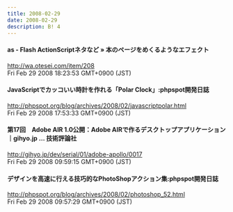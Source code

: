 ```yaml
---
title: 2008-02-29
date: 2008-02-29
description: B! 4
---
```


#### as - Flash ActionScriptネタなど » 本のページをめくるようなエフェクト
http://wa.otesei.com/item/208<br>
Fri Feb 29 2008 18:23:53 GMT+0900 (JST)<br>


#### JavaScriptでカッコいい時計を作れる「Polar Clock」:phpspot開発日誌
http://phpspot.org/blog/archives/2008/02/javascriptpolar.html<br>
Fri Feb 29 2008 17:53:33 GMT+0900 (JST)<br>


#### 第17回　Adobe AIR 1.0公開：Adobe AIRで作るデスクトップアプリケーション｜gihyo.jp … 技術評論社
http://gihyo.jp/dev/serial/01/adobe-apollo/0017<br>
Fri Feb 29 2008 09:59:15 GMT+0900 (JST)<br>


#### デザインを高速に行える技巧的なPhotoShopアクション集:phpspot開発日誌
http://phpspot.org/blog/archives/2008/02/photoshop_52.html<br>
Fri Feb 29 2008 09:57:29 GMT+0900 (JST)<br>


